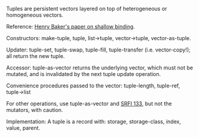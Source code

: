 Tuples are persistent vectors layered on top of heterogeneous or homogeneous vectors.

Reference: [Henry Baker's paper on shallow binding](http://home.pipeline.com/~hbaker1/ShallowBinding.html).

Constructors: make-tuple, tuple, list->tuple, vector->tuple, vector-as-tuple.

Updater:  tuple-set, tuple-swap, tuple-fill, tuple-transfer (i.e. vector-copy!);
all return the new tuple.

Accessor: tuple-as-vector returns the underlying vector, which must not be mutated,
and is invalidated by the next tuple update operation.

Convenience procedures passed to the vector: tuple-length, tuple-ref, tuple->list

For other operations, use tuple-as-vector and
[SRFI 133](http://srfi.schemers.org/srfi-133/srfi-133.html),
but not the mutators, with caution.

Implementation:  A tuple is a record with: storage, storage-class, index, value, parent.
